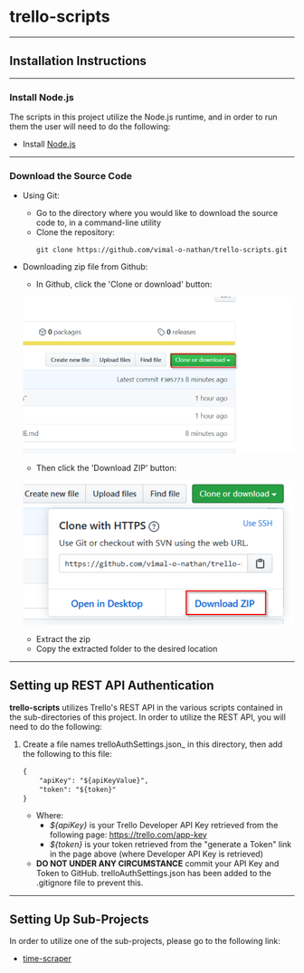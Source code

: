 # trello-scripts

---
## Installation Instructions

---
### Install Node.js
The scripts in this project utilize the Node.js runtime, and in order to run them the user will need to do the following:

- Install [Node.js](https://nodejs.org/)

---
### Download the Source Code
- Using Git:
    - Go to the directory where you would like to download the source code to, in a command-line utility
    - Clone the repository:
        ```
        git clone https://github.com/vimal-o-nathan/trello-scripts.git
        ```
- Downloading zip file from Github:
    - In Github, click the 'Clone or download' button:

    ![Clone or download button](img/main/cloneOrDownload.png)
    - Then click the 'Download ZIP' button:
    
    ![Download ZIP](/img/main/downloadZip.png)
    - Extract the zip
    - Copy the extracted folder to the desired location

---
## Setting up REST API Authentication
**trello-scripts** utilizes Trello's REST API in the various scripts contained in the sub-directories of this project. In order to utilize the REST API, you will need to do the following:

1. Create a file names trelloAuthSettings.json_ in this directory, then add the following to this file:
    ```
    {
        "apiKey": "${apiKeyValue}",
        "token": "${token}"
    }
    ```

    * Where:
        * _${apiKey}_ is your Trello Developer API Key retrieved from the following page:
            https://trello.com/app-key
        * _${token}_ is your token retrieved from the "generate a Token" link in the page above (where Developer API Key is retrieved)
    * **DO NOT UNDER ANY CIRCUMSTANCE** commit your API Key and Token to GitHub. trelloAuthSettings.json has been added to the .gitignore file to prevent this.

---
## Setting Up Sub-Projects

In order to utilize one of the sub-projects, please go to the following link:

- [time-scraper](time-scraper)